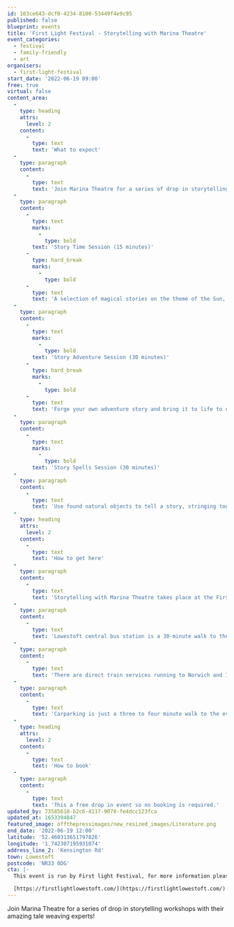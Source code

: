 ```yaml
---
id: 103ce643-dcf0-4234-8100-53449f4e9c95
published: false
blueprint: events
title: 'First Light Festival - Storytelling with Marina Theatre'
event_categories:
  - festival
  - family-friendly
  - art
organisers:
  - first-light-festival
start_date: '2022-06-19 09:00'
free: true
virtual: false
content_area:
  -
    type: heading
    attrs:
      level: 2
    content:
      -
        type: text
        text: 'What to expect'
  -
    type: paragraph
    content:
      -
        type: text
        text: 'Join Marina Theatre for a series of drop in storytelling workshops with their amazing tale weaving experts!'
  -
    type: paragraph
    content:
      -
        type: text
        marks:
          -
            type: bold
        text: 'Story Time Session (15 minutes)'
      -
        type: hard_break
        marks:
          -
            type: bold
      -
        type: text
        text: 'A selection of magical stories on the theme of the Sun, brought to life by storytellers, for children of any age.'
  -
    type: paragraph
    content:
      -
        type: text
        marks:
          -
            type: bold
        text: 'Story Adventure Session (30 minutes)'
      -
        type: hard_break
        marks:
          -
            type: bold
      -
        type: text
        text: 'Forge your own adventure story and bring it to life to uncover buried treasure. With arts, craft and acting elements, this is perfect for children aged 3 – 7.'
  -
    type: paragraph
    content:
      -
        type: text
        marks:
          -
            type: bold
        text: 'Story Spells Session (30 minutes)'
  -
    type: paragraph
    content:
      -
        type: text
        text: 'Use found natural objects to tell a story, stringing together themes and materials to make your story come alive in your hands. A brilliant storytelling session with a beautiful keepsake you can take away after. For children aged 7+'
  -
    type: heading
    attrs:
      level: 2
    content:
      -
        type: text
        text: 'How to get here'
  -
    type: paragraph
    content:
      -
        type: text
        text: 'Storytelling with Marina Theatre takes place at the First Light Festival, NR33 0DG.'
  -
    type: paragraph
    content:
      -
        type: text
        text: 'Lowestoft central bus station is a 30-minute walk to the event site. For local services the X1, Coastal Clipper 99 and 103 stop at Kensington Road.'
  -
    type: paragraph
    content:
      -
        type: text
        text: 'There are direct train services running to Norwich and Ipswich, and on-going connections to Cambridge and London Liverpool Street. The last train from Lowestoft to Ipswich on Saturday is at 21:06. For Norwich, the last train departs Lowestoft at 23:30. For timetables, visit Greater Anglia.'
  -
    type: paragraph
    content:
      -
        type: text
        text: 'Carparking is just a three to four minute walk to the event site.'
  -
    type: heading
    attrs:
      level: 2
    content:
      -
        type: text
        text: 'How to book'
  -
    type: paragraph
    content:
      -
        type: text
        text: 'This a free drop in event so no booking is required.'
updated_by: 73585618-b2c6-4117-9078-fe4dcc123fca
updated_at: 1653394847
featured_image: offthepressimages/new_resized_images/Literature.png
end_date: '2022-06-19 12:00'
latitude: '52.460313651797826'
longitude: '1.742307195931074'
address_line_2: 'Kensington Rd'
town: Lowestoft
postcode: 'NR33 0DG'
cta: |-
  This event is run by First light Festival, for more information please get in touch via:

  [https://firstlightlowestoft.com/](https://firstlightlowestoft.com/)
---
```

Join Marina Theatre for a series of drop in storytelling workshops with their amazing tale weaving experts!